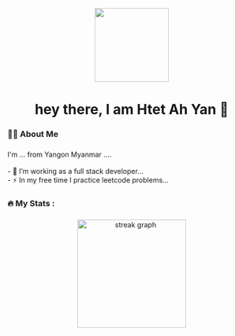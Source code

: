 <div align="center">
  <img height="150" src="https://camo.githubusercontent.com/62da68eb62b1e5f175f7d1f0191dd89a653d7908feb22d37d4a0ab07365d6791/68747470733a2f2f6d656469612e67697068792e636f6d2f6d656469612f4d3967624264396e6244724f5475314d71782f67697068792e676966"  />
</div>

###


###



###

<h1 align="center">hey there, I am Htet Ah Yan 👋</h1>

###

<h3 align="left">👩‍💻  About Me</h3>

###

<p align="left">I'm ... from Yangon Myanmar ....<br><br>- 🔭 I’m working as a full stack developer...<br>- ⚡ In my free time I practice leetcode problems...</p>

###


###



###

<h3 align="left">🔥   My Stats :</h3>

###

<div align="center">
  
  <img src="https://github-readme-streak-stats.herokuapp.com?user=htetahyan&theme=highcontrast" height="220" alt="streak graph"  />
</div>

###
